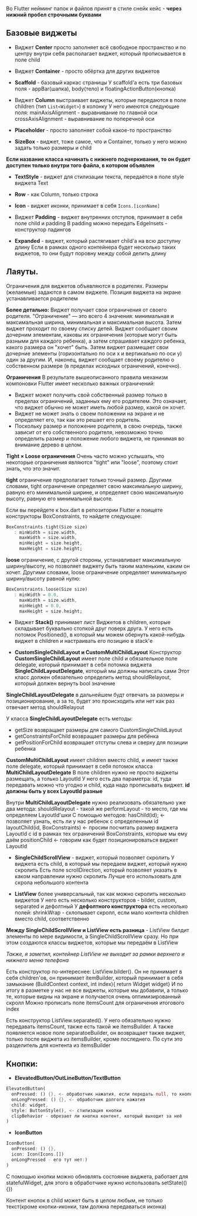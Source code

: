 
Во Flutter нейминг папок и файлов принят в стиле снейк кейс - **через нижний пробел строчными буквами**

## Базовые виджеты

- Виджет **Center** просто заполняет всё свободное пространство и по центру внутри себя располагает виджет, который прописывается в поле child

- Виджет **Container** - просто обёртка для других виджетов

- **Scaffold** - базовый каркас страницы
У scaffold'a есть три базовых поля - appBar(шапка), body(тело) и  floatingActionButton(кнопка)

- Виджет **Column** выстраивает виджеты, которые передаются в поле children (тип `List<Widget>`) в колонку
У него имеются следующие поля: 
mainAxisAlignment - выравнивание по главной оси
crossAxisAlignment - выравнивание по поперечной оси

- **Placeholder** - просто заполняет собой какое-то пространство

- **SizeBox** - виджет, тоже самое, что и Container, только у него можно задать только размеры и child

**Если название класса начинать с нижнего подчеркивания, то он будет доступен только внутри того файла, в котором объявлен**

- **TextStyle** - виджет для стилизации текста, передаётся в поле style виджета Text

- **Row** - как Column, только строка

- **Icon** - виджет иконки, принимает в себя `Icons.[iconName]`

- Виджет **Padding** - виджет внутренних отступов, принимает в себя поле child и padding
В padding можно передать EdgeInsets - конструктор падингов

- **Expanded** - виджет, который растягивает child'а на всю доступну длину
Если в рамках одного контейнера будет несколько таких виджетов, то они будут поровну между собой делить длину

## Лаяуты.

Ограничения для виджетов объявляются в родителях. Размеры (желаемые) задаются в самом виджете. Позиция виджета на экране устанавливается родителем

**Более детально:**
Виджет получает свои ограничения от своего родителя. "Ограничение" — это всего 4 значения: минимальная и максимальная ширина, минимальная и максимальная высота.
Затем виджет проходит по своему списку детей. Виджет сообщает своим дочерним элементам, каковы их ограничения (которые могут быть разными для каждого ребенка), а затем спрашивает каждого ребенка, какого размера он "хочет" быть.
Затем виджет размещает свои дочерние элементы (горизонтально по оси x и вертикально по оси y) один за другим.
И, наконец, виджет сообщает своему родителю о собственном размере (в пределах исходных ограничений, конечно).

**Ограничения**
В результате вышеописанного правила механизм компоновки Flutter имеет несколько важных ограничений:

- Виджет может получить свой собственный размер только в пределах ограничений, заданных ему его родителем. Это означает, что виджет обычно не может иметь любой размер, какой он хочет.
- Виджет не может знать о своем положении на экране и не определяет его, так как это решает его родитель.
- Поскольку размер и положение родителя, в свою очередь, также зависит от его собственного родителя, невозможно точно определить размер и положение любого виджета, не принимая во внимание дерево в целом.

**Tight × Loose ограничения**
Очень часто можно услышать, что некоторые ограничения являются "tight" или "loose", поэтому стоит знать, что это значит.

**tight** ограничение предполагает только точный размер. Другими словами, tight ограничение определяет свою максимальную ширину, равную его минимальной ширине, и определяет свою максимальную высоту, равную его минимальной высоте.

Если вы перейдете к box.dart в репозитории Flutter и поищете конструкторы BoxConstraints, то найдете следующее:

```dart
BoxConstraints.tight(Size size)
   : minWidth = size.width,
     maxWidth = size.width,
     minHeight = size.height,
     maxHeight = size.height;
```


**loose** ограничение, с другой стороны, устанавливает максимальную ширину/высоту, но позволяет виджету быть таким маленьким, каким он хочет. Другими словами, loose ограничение определяет минимальную ширину/высоту равной нулю:

```dart
BoxConstraints.loose(Size size)
   : minWidth = 0.0,
     maxWidth = size.width,
     minHeight = 0.0,
     maxHeight = size.height;
```
 

- Виджет **Stack()** принимает лист Виджетов в children, которые складывает буквально стопкой друг поверх друга.
У него есть потомок Positioned(), в который мы можем обернуть какой-нибудь виджет в children и настраивать его позицию в stack'е

- **CustomSingleChildLayout и CustomMultiChildLayout**
Конструктор **CustomSingleChildLayout** имеет поле child и обязательное поле delegate, который принимает в себя потомка виджета **SingleChildLayoutDelegate**, который мы должны написать сами
Этот класс должен обязательно определить метод shouldRelayout, который должен вернуть bool значение

**SingleChildLayoutDelegate** в дальнейшем будт отвечать за размеры и позиционирование, а за то, будет это происходить или нет как раз отвечает метод shouldRelayout

У класса **SingleChildLayoutDelegate** есть методы:
- getSize возвращает размеры для самого CustomSingleChildLayout 
- getConstraintsForChild возвращает размеры для ребёнка
- getPositionForChild возвращает отступы слева и сверху для позиции ребенка


**CustomMultiChildLayout** имеет children вместо child, и имеет также поле delegate, который принимает в себя потомок класса **MultiChildLayoutDelegate**
В поле children нужно не просто виджеты размещать, а только LayoutId
У него есть два параметра: id, туда передавать можно что угодно и child, куда надо прописывать виджет.
**id должны быть у всех LayoutId разные** 

Внутри **MultiChildLayoutDelegate** нужно реализовать обязательно уже два  метода:
shouldRelayout - такой же
performLayout - то место, где мы определяем LayoutId'шки
С помощью методов:
hasChild(id); <- позволяет узнать, есть ли у нас ребенок с определенным id
layoutChild(id, BoxConstraints) <- просим посчитать размер виджета LayoutId с id в рамках тех ограничений BoxConstraints, которые мы ему даём
positionChild <- говорим как будет позиционироваться виджет LayoutId

- **SingleChildScrollView** - виджет, который позволяет скролить
У виджета есть child, в который мы передаем виджет, который нужно скролить
Есть поле scrollDirection, который позволяет указать в каком направлении нужно скролить
Лучше его использовать для скрола небольшого контента

- **ListView** более универсальный, так как можно скролить несколько виджетов
У него есть несколько конструкторов - bilder, custom, separated и дефолтный
У **дефолтного конструктора** есть несколько полей:
shrinkWrap - схлопывает скролл, если мало контента
children вместо child, соответственно

**Между SingleChildScrollView  и ListView  есть разница** - ListView билдит элементы по мере видимости, а SingleChildScrollView сразу. Но при этом создаются классы виджетов, которые мы передаём в ListView

*Также, я заметил, контейнер ListView не выходит* 
*за рамки верхнего и нижнего меню телефона*

Есть конструктор по-интереснее: ListView.bilder(). Он не принимает в себя children'ов, он принимает itemBuilder, который принимает в себя замыкание (BuildContext context, int index){ return Widget widget}
И по итогу в разметке у нас не все виджеты, которые мы добавили, а только те, которые видны на экране и получается очень оптимизированный скролл
Можно прописать поле itemsCount для ограничения итогового index

Есть конструктор ListView.separated(). У него обязательно нужно передавать itemsCount, также есть такой же itemsBuilder. А также появляется новое поле separatoeBuilder, он возвращает также виджет, только после виджета из itemsBuilder, кроме последнего. По сути это разделитель для контента из itemsBuilder

## Кнопки:

- **ElevatedButton/OutLineButton/TextButton**
```dart
ElevatedButton(
  onPressed: () {}, <- обработчик нажатия, если передать null, то кнопка будет disabled
  onLongPressed: () {}, <- обработчик долгого нажатия
  child: widget,
  style: ButtonStyle(), <- стилизация кнопки
  clipBehavior - обрезает ли кнопка контент, который выходит за неё
)
```

- **IconButton**
```dart
IconButton(
  onPressed: () {},
  icon: Icon(Icons.[])
  onLongPressed - его тут нет:)
)
```

С помощью кнопки можно обновлять состояние виджета, работает для statefulWidget, для этого в обработчике нужно использовать setState(() {})

Контент кнопок в child может быть в целом любым, не только текст(кроме кнопки-иконки, там должна передаваться иконка)
